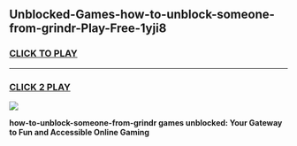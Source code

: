 
## Unblocked-Games-how-to-unblock-someone-from-grindr-Play-Free-1yji8
<h3>
<a href="https://premium76.site?title=how-to-unblock-someone-from-grindr&ref=10A">CLICK TO PLAY</a></h3>
<hr>

<h3>
<a href="https://premium76.site?title=how-to-unblock-someone-from-grindr&ref=10A">CLICK 2 PLAY</a>
  
</h3>

<a href="https://premium76.site?title=how-to-unblock-someone-from-grindr&ref=10A"><img src="https://clearcache.store/games.png"></a>


**how-to-unblock-someone-from-grindr games unblocked: Your Gateway to Fun and Accessible Online Gaming**

